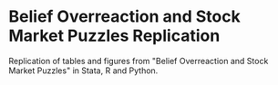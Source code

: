 # Belief Overreaction and Stock Market Puzzles Replication
 Replication of tables and figures from "Belief Overreaction and Stock Market Puzzles" in Stata, R and Python.

